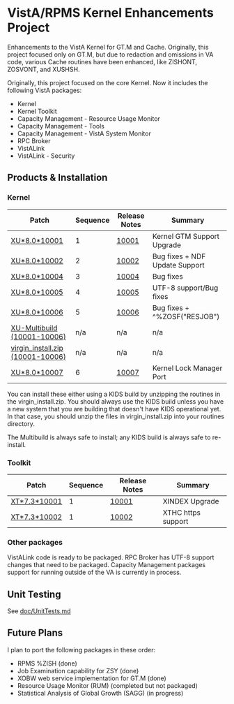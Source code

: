 VistA/RPMS Kernel Enhancements Project
======================================
Enhancements to the VistA Kernel for GT.M and Cache. Originally, this project
focused only on GT.M, but due to redaction and omissions in VA code, various
Cache routines have been enhanced, like ZISHONT, ZOSVONT, and XUSHSH.

Originally, this project focused on the core Kernel. Now it includes the
following VistA packages:

 * Kernel
 * Kernel Toolkit
 * Capacity Management - Resource Usage Monitor
 * Capacity Management - Tools
 * Capacity Management - VistA System Monitor
 * RPC Broker
 * VistALink
 * VistALink - Security

Products & Installation
-----------------------
### Kernel

 | Patch              | Sequence             | Release Notes | Summary |
 | ------------------ | -------------------- | ------------- | ------- |
 | [XU\*8.0\*10001](https://github.com/shabiel/Kernel-GTM/releases/download/XU-8.0-10001/XU_8-0_10001.KID) | 1 | [10001](doc/rel/XU-8.0-10001.rel.md) | Kernel GTM Support Upgrade |
 | [XU\*8.0\*10002](https://github.com/shabiel/Kernel-GTM/releases/download/XU-8.0-10002/XU_8-0_10001--XU_8-0_10002.KID) | 2 | [10002](doc/rel/XU-8.0-10002.rel.md) | Bug fixes + NDF Update Support |
 | [XU\*8.0\*10004](https://github.com/shabiel/Kernel-GTM/releases/download/XU-8.0-10004/XU-8.0-10004T2.KID) | 3 | [10004](doc/rel/XU-8.0-10004.rel.md) | Bug fixes |
 | [XU\*8.0\*10005](https://github.com/shabiel/Kernel-GTM/releases/download/XU-8.0-10005/XU_8-0_10005.KID) | 4 | [10005](doc/rel/XU-8.0-10005.rel.md) | UTF-8 support/Bug fixes |
 | [XU\*8.0\*10006](https://github.com/shabiel/Kernel-GTM/releases/download/XU-8.0-10006/XU_8-0_10006.KID) | 5 | [10006](doc/rel/XU-8.0-10006.rel.md) | Bug fixes + ^%ZOSF("RESJOB") |
 | [XU-Multibuild (10001-10006)](https://github.com/shabiel/Kernel-GTM/releases/download/XU-8.0-10006/XU-8-10001-10002-10004-10005-10006.KID) | n/a | n/a | n/a |
 | [virgin\_install.zip (10001-10006)](https://github.com/shabiel/Kernel-GTM/releases/download/XU-8.0-10006/virgin_install.zip) | n/a | n/a | n/a |
 | [XU\*8.0\*10007](https://github.com/shabiel/Kernel-GTM/releases/download/XU-8.0-10007-alpha/XU_8-0_10007.KID) | 6 | [10007](doc/rel/XU-8.0-10007.rel.md) | Kernel Lock Manager Port |

You can install these either using a KIDS build by unzipping the routines in
the virgin\_install.zip. You should always use the KIDS build unless you have
a new system that you are building that doesn't have KIDS operational yet. In
that case, you should unzip the files in virgin\_install.zip into your routines
directory.

The Multibuild is always safe to install; any KIDS build is always safe to 
re-install.

### Toolkit

 | Patch              | Sequence             | Release Notes | Summary |
 | ------------------ | -------------------- | ------------- | ------- |
 | [XT\*7.3\*10001](https://github.com/OSEHRA-Sandbox/XINDEX/releases/download/XT-7.3-10001/XT-7p3-10001T4.KID) | 1 | [10001](https://github.com/OSEHRA-Sandbox/XINDEX/blob/master/README.rst) | XINDEX Upgrade |
 | [XT\*7.3\*10002](https://github.com/shabiel/Kernel-GTM/releases/download/XT-7.3-10002/XT-7p3-10002T1.KID) | 1 | [10002](doc/rel/XU-8.0-10005.rel.md) | XTHC https support |

### Other packages
VistALink code is ready to be packaged. RPC Broker has UTF-8 support changes
that need to be packaged. Capacity Management packages support for running
outside of the VA is currently in process.

Unit Testing
------------
See [doc/UnitTests.md](doc/UnitTests.md)

Future Plans
------------
I plan to port the following packages in these order:
 
 * RPMS %ZISH (done)
 * Job Examination capability for ZSY (done)
 * XOBW web service implementation for GT.M (done)
 * Resource Usage Monitor (RUM) (completed but not packaged)
 * Statistical Analysis of Global Growth (SAGG) (in progress)
